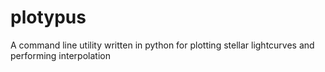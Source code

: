 plotypus
========

A command line utility written in python for plotting stellar lightcurves and performing interpolation
